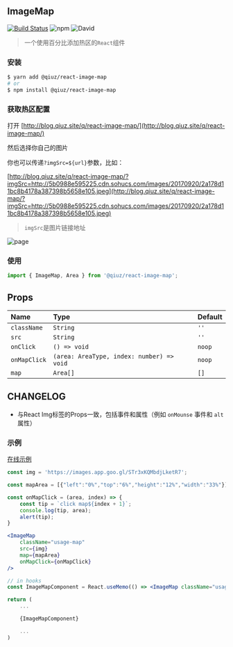 ## ImageMap
[![Build Status](https://travis-ci.org/qiuziz/react-image-map.svg?branch=master)](https://travis-ci.org/qiuziz/react-image-map)
![npm](https://img.shields.io/npm/v/@qiuz/react-image-map)
![David](https://img.shields.io/david/dev/qiuziz/react-image-map)

> 一个使用百分比添加热区的`React`组件

### 安装
```sh
$ yarn add @qiuz/react-image-map
# or
$ npm install @qiuz/react-image-map
```

### 获取热区配置

打开 [http://blog.qiuz.site/q/react-image-map/](http://blog.qiuz.site/q/react-image-map/) 

然后选择你自己的图片

你也可以传递`?imgSrc=${url}`参数，比如：

[http://blog.qiuz.site/q/react-image-map/?imgSrc=http://5b0988e595225.cdn.sohucs.com/images/20170920/2a178d11bc8b4178a387398b5658e105.jpeg](http://blog.qiuz.site/q/react-image-map/?imgSrc=http://5b0988e595225.cdn.sohucs.com/images/20170920/2a178d11bc8b4178a387398b5658e105.jpeg)

> `imgSrc`是图片链接地址


![page](https://raw.githubusercontent.com/qiuziz/react-image-map/master/src/assets/images/page.png)

### 使用
```js
import { ImageMap, Area } from '@qiuz/react-image-map';
```


## Props

| Name         | Type                                      | Default |
| :----------- | :---------------------------------------- | :------ |
| `className`  | `String`                                  | `''`    |
| `src`        | `String`                                  | `''`    |
| `onClick`    | `() => void`                              | `noop`  |
| `onMapClick` | `(area: AreaType, index: number) => void` | `noop`  |
| `map`        | `Area[]`                                  | `[]`    |


## CHANGELOG

- 与React Img标签的Props一致，包括事件和属性（例如 `onMounse` 事件和 `alt` 属性）


### 示例
[在线示例](https://codesandbox.io/s/silent-bash-c6zwx)
```jsx
const img = 'https://images.app.goo.gl/STr3xKQMbdjLketR7';

const mapArea = [{"left":"0%","top":"6%","height":"12%","width":"33%"}];

const onMapClick = (area, index) => {
	const tip = `click map${index + 1}`;
	console.log(tip, area);
	alert(tip);
}

<ImageMap
	className="usage-map"
	src={img}
	map={mapArea}
	onMapClick={onMapClick}
/>

// in hooks
const ImageMapComponent = React.useMemo(() => <ImageMap className="usage-map" src={img} map={mapArea} onMapClick={onMapClick} />, [mapArea, img]);

return (
	...

	{ImageMapComponent}

	...
)
```
